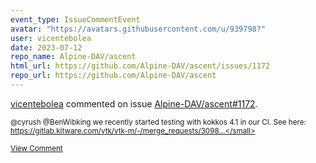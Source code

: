 ```yaml
---
event_type: IssueCommentEvent
avatar: "https://avatars.githubusercontent.com/u/939798?"
user: vicentebolea
date: 2023-07-12
repo_name: Alpine-DAV/ascent
html_url: https://github.com/Alpine-DAV/ascent/issues/1172
repo_url: https://github.com/Alpine-DAV/ascent
---
```


<a href='https://github.com/vicentebolea' target='_blank'>vicentebolea</a> commented on issue <a href='https://github.com/Alpine-DAV/ascent/issues/1172' target='_blank'>Alpine-DAV/ascent#1172</a>.

<small>@cyrush @BenWibking we recently started testing with kokkos 4.1 in our CI. See here: https://gitlab.kitware.com/vtk/vtk-m/-/merge_requests/3098...</small>

<a href='https://github.com/Alpine-DAV/ascent/issues/1172' target='_blank'>View Comment</a>